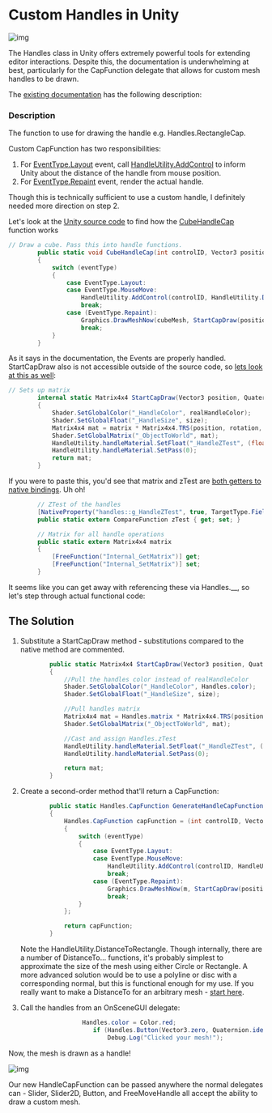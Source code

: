 # Custom Handles in Unity

![img](https://i.gyazo.com/4a6c50bfd3283421027ffd783b70fdbe.png)

The Handles class in Unity offers extremely powerful tools for extending editor interactions. Despite this, the documentation is underwhelming at best, particularly for the CapFunction delegate that allows for custom mesh handles to be drawn.

The [existing documentation](https://docs.unity3d.com/ScriptReference/Handles.CapFunction.html) has the following description:

### Description

The function to use for drawing the handle e.g. Handles.RectangleCap.

Custom CapFunction has two responsibilities:

1. For [EventType.Layout](https://docs.unity3d.com/ScriptReference/EventType.Layout.html) event, call [HandleUtility.AddControl](https://docs.unity3d.com/ScriptReference/HandleUtility.AddControl.html) to inform Unity about the distance of the handle from mouse position.
2. For [EventType.Repaint](https://docs.unity3d.com/ScriptReference/EventType.Repaint.html) event, render the actual handle.

Though this is technically sufficient to use a custom handle, I definitely needed more direction on step 2.



Let's look at the [Unity source code](https://github.com/Unity-Technologies/UnityCsReference/blob/258abdf1d3dd9c35c4494d7b7acd3f1ce3d9ae84/Editor/Mono/Handles/Handles.cs#L612) to find how the [CubeHandleCap](https://docs.unity3d.com/ScriptReference/Handles.CubeHandleCap.html) function works

```cs
// Draw a cube. Pass this into handle functions.
        public static void CubeHandleCap(int controlID, Vector3 position, Quaternion rotation, float size, EventType eventType)
        {
            switch (eventType)
            {
                case EventType.Layout:
                case EventType.MouseMove:
                    HandleUtility.AddControl(controlID, HandleUtility.DistanceToCube(position, rotation, size));
                    break;
                case (EventType.Repaint):
                    Graphics.DrawMeshNow(cubeMesh, StartCapDraw(position, rotation, size));
                    break;
            }
        }
```

As it says in the documentation, the Events are properly handled. StartCapDraw also is not accessible outside of the source code, so [lets look at this as well](https://github.com/Unity-Technologies/UnityCsReference/blob/258abdf1d3dd9c35c4494d7b7acd3f1ce3d9ae84/Editor/Mono/Handles/Handles.cs#L1101):

```cs
// Sets up matrix
        internal static Matrix4x4 StartCapDraw(Vector3 position, Quaternion rotation, float size)
        {
            Shader.SetGlobalColor("_HandleColor", realHandleColor);
            Shader.SetGlobalFloat("_HandleSize", size);
            Matrix4x4 mat = matrix * Matrix4x4.TRS(position, rotation, Vector3.one);
            Shader.SetGlobalMatrix("_ObjectToWorld", mat);
            HandleUtility.handleMaterial.SetFloat("_HandleZTest", (float)zTest);
            HandleUtility.handleMaterial.SetPass(0);
            return mat;
        }
```

If you were to paste this, you'd see that matrix and zTest are [both getters to native bindings](https://github.com/Unity-Technologies/UnityCsReference/blob/258abdf1d3dd9c35c4494d7b7acd3f1ce3d9ae84/Editor/Mono/Handles/Handles.bindings.cs#L32). Uh oh!

```cs
		// ZTest of the handles		
		[NativeProperty("handles::g_HandleZTest", true, TargetType.Field)]
        public static extern CompareFunction zTest { get; set; }

        // Matrix for all handle operations
        public static extern Matrix4x4 matrix
        {
            [FreeFunction("Internal_GetMatrix")] get;
            [FreeFunction("Internal_SetMatrix")] set;
        }
```

It seems like you can get away with referencing these via Handles.__, so let's step through actual functional code:



## The Solution

1. Substitute a StartCapDraw method - substitutions compared to the native method are commented.

   ```cs
           public static Matrix4x4 StartCapDraw(Vector3 position, Quaternion rotation, float size)
           {
               //Pull the handles color instead of realHandleColor
               Shader.SetGlobalColor("_HandleColor", Handles.color);
               Shader.SetGlobalFloat("_HandleSize", size);
   
               //Pull handles matrix
               Matrix4x4 mat = Handles.matrix * Matrix4x4.TRS(position, rotation, Vector3.one);
               Shader.SetGlobalMatrix("_ObjectToWorld", mat);
   
               //Cast and assign Handles.zTest
               HandleUtility.handleMaterial.SetFloat("_HandleZTest", (float)Handles.zTest);
               HandleUtility.handleMaterial.SetPass(0);
   
               return mat;
           }
   ```

2. Create a second-order method that'll return a CapFunction:

   ```cs
           public static Handles.CapFunction GenerateHandleCapFunction(Mesh m)
           {
               Handles.CapFunction capFunction = (int controlID, Vector3 position, Quaternion rotation, float size, EventType eventType) =>
               {
                   switch (eventType)
                   {
                       case EventType.Layout:
                       case EventType.MouseMove:
                           HandleUtility.AddControl(controlID, HandleUtility.DistanceToRectangle(position, rotation, size));
                           break;
                       case (EventType.Repaint):
                           Graphics.DrawMeshNow(m, StartCapDraw(position, rotation, size));
                           break;
                   }
               };
   
               return capFunction;
           }
   ```

   Note the HandleUtility.DistanceToRectangle. Though internally, there are a number of DistanceTo... functions, it's probably simplest to approximate the size of the mesh using either Circle or Rectangle. A more advanced solution would be to use a polyline or disc with a corresponding normal, but this is functional enough for my use. If you really want to make a DistanceTo for an arbitrary mesh - [start here](https://github.com/Unity-Technologies/UnityCsReference/blob/258abdf1d3dd9c35c4494d7b7acd3f1ce3d9ae84/Editor/Mono/Handles/HandleUtility.cs#L342C10-L342C10).

   

3. Call the handles from an OnSceneGUI delegate:

   ```cs
   					Handles.color = Color.red;
                       if (Handles.Button(Vector3.zero, Quaternion.identity, 1.0f, 1.0f, GenerateHandleCapFunction(testMesh)))
                           Debug.Log("Clicked your mesh!");
   ```



Now, the mesh is drawn as a handle! 

![img](https://i.gyazo.com/b9db0ce43c742965ad1b3981be523226.png)

Our new HandleCapFunction can be passed anywhere the normal delegates can - Slider, Slider2D, Button, and FreeMoveHandle all accept the ability to draw a custom mesh.